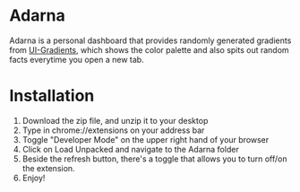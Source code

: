 Adarna
========================

Adarna is a personal dashboard that provides randomly generated gradients from [UI-Gradients](https://uigradients.com), which shows the color palette and also spits out random facts everytime you open a new tab.

# Installation

1. Download the zip file, and unzip it to your desktop
2. Type in chrome://extensions on your address bar
3. Toggle "Developer Mode" on the upper right hand of your browser
4. Click on Load Unpacked and navigate to the Adarna folder
5. Beside the refresh button, there's a toggle that allows you to turn off/on the extension.
6. Enjoy!